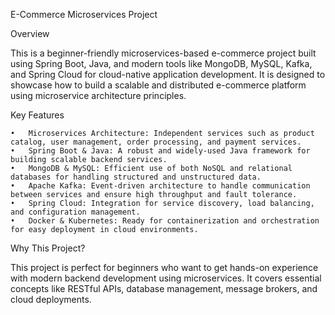 E-Commerce Microservices Project

Overview

This is a beginner-friendly microservices-based e-commerce project built using Spring Boot, Java, and modern tools like MongoDB, MySQL, Kafka, and Spring Cloud for cloud-native application development. It is designed to showcase how to build a scalable and distributed e-commerce platform using microservice architecture principles.

Key Features

	•	Microservices Architecture: Independent services such as product catalog, user management, order processing, and payment services.
	•	Spring Boot & Java: A robust and widely-used Java framework for building scalable backend services.
	•	MongoDB & MySQL: Efficient use of both NoSQL and relational databases for handling structured and unstructured data.
	•	Apache Kafka: Event-driven architecture to handle communication between services and ensure high throughput and fault tolerance.
	•	Spring Cloud: Integration for service discovery, load balancing, and configuration management.
	•	Docker & Kubernetes: Ready for containerization and orchestration for easy deployment in cloud environments.

Why This Project?

This project is perfect for beginners who want to get hands-on experience with modern backend development using microservices. It covers essential concepts like RESTful APIs, database management, message brokers, and cloud deployments.
